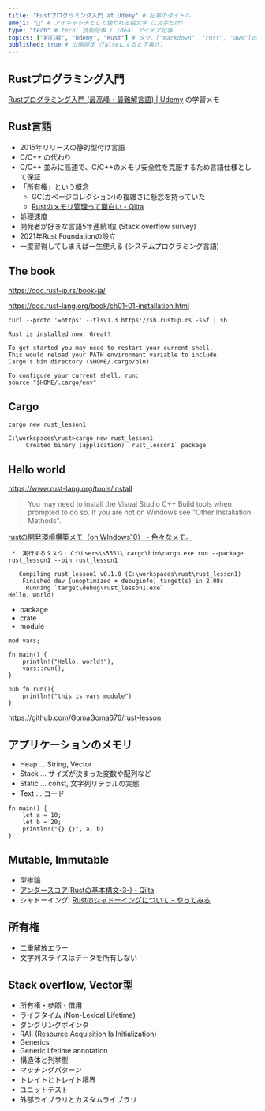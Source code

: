 ```yaml
---
title: "Rustプログラミング入門 at Udemy" # 記事のタイトル
emoji: "📝" # アイキャッチとして使われる絵文字（1文字だけ）
type: "tech" # tech: 技術記事 / idea: アイデア記事
topics: ["初心者", "Udemy", "Rust"] # タグ。["markdown", "rust", "aws"]のように指定する
published: true # 公開設定（falseにすると下書き）
---
```


## Rustプログラミング入門

[Rustプログラミング入門 (最高峰・最難解言語) | Udemy](https://www.udemy.com/course/rust-os-system/) の学習メモ

## Rust言語

- 2015年リリースの静的型付け言語
- C/C++ の代わり
- C/C++ 並みに高速で、C/C++のメモリ安全性を克服するため言語仕様として保証
- 「所有権」という概念
    - GC(ガベージコレクション)の複雑さに懸念を持っていた
    - [Rustのメモリ管理って面白い - Qiita](https://qiita.com/ksato9700/items/312be99d8264b553b193)
- 処理速度
- 開発者が好きな言語5年連続1位 (Stack overflow survey)
- 2021年Rust Foundationの設立
- 一度習得してしまえば一生使える (システムプログラミング言語)

## The book

https://doc.rust-jp.rs/book-ja/

https://doc.rust-lang.org/book/ch01-01-installation.html

`curl --proto '=https' --tlsv1.3 https://sh.rustup.rs -sSf | sh`


```
Rust is installed now. Great!

To get started you may need to restart your current shell.
This would reload your PATH environment variable to include
Cargo's bin directory ($HOME/.cargo/bin).

To configure your current shell, run:
source "$HOME/.cargo/env"
```

## Cargo

`cargo new rust_lesson1`

```
C:\workspaces\rust>cargo new rust_lesson1
     Created binary (application) `rust_lesson1` package
```


## Hello world

https://www.rust-lang.org/tools/install
> You may need to install the Visual Studio C++ Build tools when prompted to do so. If you are not on Windows see "Other Installation Methods".

[rustの開発環境構築メモ（on WIndows10） - 色々なメモ。](https://hebogna.hatenablog.com/entry/2017/12/31/211741)


```
 *  実行するタスク: C:\Users\s5551\.cargo\bin\cargo.exe run --package rust_lesson1 --bin rust_lesson1 

   Compiling rust_lesson1 v0.1.0 (C:\workspaces\rust\rust_lesson1)
    Finished dev [unoptimized + debuginfo] target(s) in 2.08s
     Running `target\debug\rust_lesson1.exe`
Hello, world!

```

- package
- crate
- module



```
mod vars;

fn main() {
    println!("Hello, world!");
    vars::run();
}
```

```
pub fn run(){
    println!("this is vars module")
}
```

https://github.com/GomaGoma676/rust-lesson


## アプリケーションのメモリ

- Heap ... String, Vector
- Stack ... サイズが決まった変数や配列など
- Static ... const, 文字列リテラルの実態
- Text ... コード


```
fn main() {
    let a = 10;
    let b = 20;
    println!("{} {}", a, b)
}
```

## Mutable, Immutable

- 型推論
- [アンダースコア(Rustの基本構文-3-) - Qiita](https://qiita.com/jin237/items/59ef229a4de30cb8203b)
- シャドーイング: [Rustのシャドーイングについて - やってみる](https://ytyaru.hatenablog.com/entry/2020/08/03/000000)

## 所有権

- 二重解放エラー
- 文字列スライスはデータを所有しない

## Stack overflow, Vector型

- 所有権・参照・借用
- ライフタイム (Non-Lexical Lifetime)
- ダングリングポインタ
- RAII (Resource Acquisition Is Initialization)
- Generics
- Generic lifetime annotation
- 構造体と列挙型
- マッチングパターン
- トレイトとトレイト境界
- ユニットテスト
- 外部ライブラリとカスタムライブラリ

